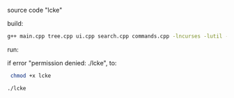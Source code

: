 source code "lcke"

build:

```bash
g++ main.cpp tree.cpp ui.cpp search.cpp commands.cpp -lncurses -lutil -o lcke
```

run:

if error "permission denied: ./lcke", to:
```bash
 chmod +x lcke
```

```bash
./lcke
```
